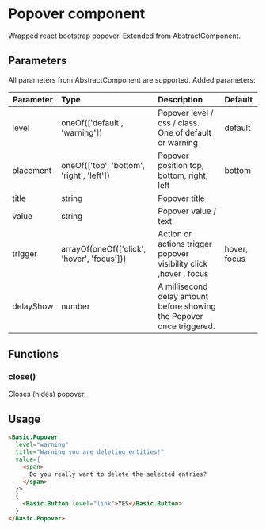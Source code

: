 # Popover component

Wrapped react bootstrap popover. Extended from AbstractComponent.

## Parameters

All parameters from AbstractComponent are supported. Added parameters:

| Parameter | Type | Description | Default  |
| --- | :--- | :--- | :--- |
| level | oneOf(['default', 'warning']) | Popover level / css / class. One of default or warning | default |
| placement  | oneOf(['top', 'bottom', 'right', 'left'])  | Popover position top, bottom, right, left | bottom |
| title | string | Popover title |  |
| value  | string   | Popover value / text |  |
| trigger  | arrayOf(oneOf(['click', 'hover', 'focus']))  | Action or actions trigger popover visibility click ,hover , focus | hover, focus |
| delayShow  | number   | A millisecond delay amount before showing the Popover once triggered.  |  | |

## Functions

### close()

Closes (hides) popover.

## Usage

```html
<Basic.Popover
  level="warning"
  title="Warning you are deleting entities!"
  value={
    <span>
      Do you really want to delete the selected entries?
    </span>
  }>
  {
    <Basic.Button level="link">YES</Basic.Button>
  }
</Basic.Popover>
```
